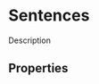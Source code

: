 # Sentences
<!-- +elementInfo -->
<!-- !sentence -->
Description
<!-- !sentence -->

## Properties
<!-- +propertySummary -->